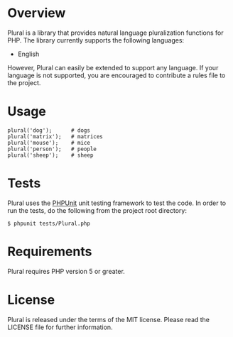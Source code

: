 # Overview

Plural is a library that provides natural language pluralization functions for PHP. The library currently supports the following languages:

- English

However, Plural can easily be extended to support any language. If your language is not supported, you are encouraged to contribute a rules file to the project.

# Usage

    plural('dog');      # dogs
    plural('matrix');   # matrices
    plural('mouse');    # mice
    plural('person');   # people
    plural('sheep');    # sheep

# Tests

Plural uses the [PHPUnit](http://www.phpunit.de/) unit testing framework to test the code. In order to run the tests, do the following from the project root directory:

    $ phpunit tests/Plural.php

# Requirements

Plural requires PHP version 5 or greater.

# License

Plural is released under the terms of the MIT license. Please read the LICENSE file for further information.

